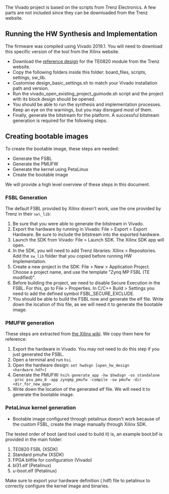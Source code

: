 The Vivado project is based on the scripts from Trenz Electronics.
A few parts are not included since they can be downloaded from the Trenz website.

## Running the HW Synthesis and Implementation

The firmware was compiled using Vivado 2019.1. You will need to download this
specific version of the tool from the Xilinx website.

* Download the [reference design](https://shop.trenz-electronic.de/en/Download/?path=Trenz_Electronic/Modules_and_Module_Carriers/4x5/TE0820/Reference_Design/2018.3/test_board) for the TE0820 module from the Trenz website.
* Copy the following folders inside this folder: board\_files, scripts, settings, sw\_lib.
* Customise design\_basic\_settings.sh to match your Vivado installation path and version.
* Run the vivado\_open\_existing\_project\_guimode.sh script and the project with its block design should be opened.
* You should be able to run the synthesis and implementation processes. Keep an
  eye on the warnings, but you may disregard most of them.
* Finally, generate the bitstream for the platform. A successful bitstream
  generation is required for the following steps.

## Creating bootable images

To create the bootable image, these steps are needed:
 - Generate the FSBL
 - Generate the PMUFW
 - Generate the kernel using PetaLinux
 - Create the bootable image

We will provide a high level overview of these steps in this document.

### FSBL Generation
The default FSBL provided by Xilinx doesn't work, use the one provided by Trenz
in their `sw\_lib`:

1. Be sure that you were able to generate the bitstream in Vivado. 
2. Export the hardware by running in Vivado: File > Export > Export Hardware. Be
   sure to include the bitstream into the exported hardware.
3. Launch the SDK from Vivado: File > Launch SDK. The Xilinx SDK app will open.
4. In the SDK, you will need to add Trenz libraries: Xilinx > Repositories. Add
   the `sw_lib` folder that you copied before running HW Implementation.
5. Create a new project in the SDK: File > New > Application Project. Choose a
   project name, and use the template "Zynq MP FSBL (TE modified)".
6. Before building the project, we need to disable Secure Execution in the FSBL.
   For this, go to File > Properties. In C/C++ Build > Settings you need to add
   the defined symbol FSBL_SECURE_EXCLUDE.
7. You should be able to build the FSBL now and generate the elf file. Write
   down the location of this file, as we will need it to generate the bootable
   image.

### PMUFW generation
These steps are extracted from [the Xilinx
wiki](https://xilinx-wiki.atlassian.net/wiki/spaces/A/pages/18842462/Build+PMU+Firmware).
We copy them here for reference:

1. Export the hardware in Vivado. You may not need to do this step if you just
   generated the FSBL.
2. Open a terminal and run `hsi`
3. Open the hardware design: `set hwdsgn [open_hw_design <hardware.hdf>]`
4. Generate the PMUFW: `hsi% generate_app -hw $hwdsgn -os standalone -proc
   psu_pmu_0 -app zynqmp_pmufw -compile -sw pmufw -dir <dir_for_new_app>`
5. Write down the location of the generated elf file. We will need it to
   generate the bootable image.

### PetaLinux kernel generation

* Bootable image configured through petalinux doesn't work because of the custom FSBL, create the image manually through Xilinx SDK.

The tested order of boot (and tool used to build it) is, an example boot.bif is provided in the main folder:
1. TE0820 FSBL (XSDK)
2. Standard pmufw (XSDK)
3. FPGA bitfile for configuration (Vivado)
4. bl31.elf (Petalinux)
5. u-boot.elf (Petalinux)

Make sure to export your hardware definition (.hdf) file to petalinux to correctly configure the kernel image and binaries.
